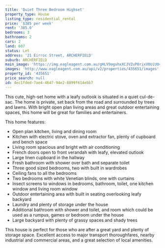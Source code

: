 ```yaml
---
title: 'Quiet Three Bedroom Highset'
property_type: House
listing_type: residential_rental
price: '$385 per week'
rent: '385.0'
bedrooms: 3
bathrooms: 2
cars: 2
land: 607
status: Let
address: '21 Eirroc Street, ARCHERFIELD'
suburb: ARCHERFIELD
main_image: 'https://img.eagleagent.com.au/gHLV9oguhxXCJVZuP8rixVOUiUU=/1280x854/smart/https://s3-us-west-2.amazonaws.com/eagleagent-orig/images/6826422/417493394-image-M.jpg'
images: 'http://www.eagleagent.com.au/api/v2/properties/435651/images'
property_id: '435651'
price_search: null
id: 4ec1fded-7ae4-4647-94e2-8899f614ebb7
---
```

This cute, high-set home with a leafy outlook  is situated in a quiet cul-de-sac. The home is private, set back from the road and surrounded by trees and lawns. With bright open plan living areas and great outdoor entertaining spaces, this home will be great for families and entertainers.

This home features:

*  Open plan kitchen, living and dining room
*  Kitchen with electric stove, oven and extractor fan, plenty of cupboard and bench space
*  Living room spacious and bright with air conditioning
*  French doors open to front verandah with leafy, elevated outlook
*  Large linen cupboard in the hallway
*  Fresh bathroom with shower over bath and separate toilet
*  Three good sized bedrooms, two with built in wardrobes
*  Ceiling fans to all the bedrooms
*  Two bedrooms with white Venetian blinds, one with curtains
*  Insect screens to windows in bedrooms, bathroom, toilet, one kitchen window and living room window
*  Outdoor entertaining area with built in seating overlooking leafy backyard
*  Laundry and plenty of storage under the house
*  Additional bathroom with shower and toilet, and room which could be used as a rumpus, games or bedroom under the house
*  Large backyard with plenty of grassy spaces and shady trees

This house is perfect for those who are after a great yard and plenty of storage space. Excellent access to major transport thoroughfares, nearby industrial and commercial areas, and a great selection of local amenities.